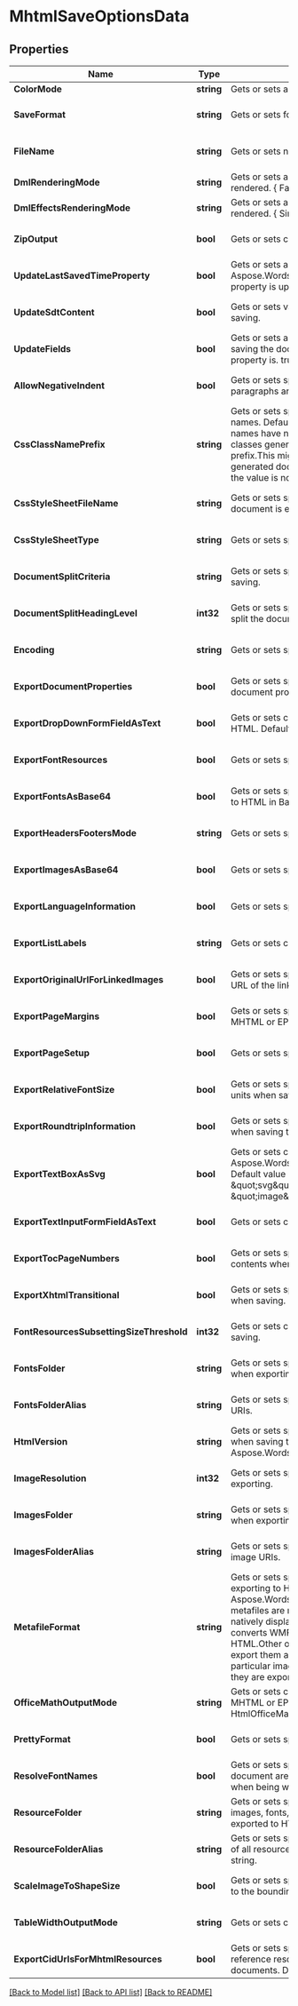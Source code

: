 # MhtmlSaveOptionsData

## Properties
Name | Type | Description | Notes
------------ | ------------- | ------------- | -------------
**ColorMode** | **string** | Gets or sets a value determining how colors are rendered. { Normal | Grayscale}. | [optional] [default to null]
**SaveFormat** | **string** | Gets or sets format of save. | [optional] [default to null]
**FileName** | **string** | Gets or sets name of destination file. | [optional] [default to null]
**DmlRenderingMode** | **string** | Gets or sets a value determining how DrawingML shapes are rendered. { Fallback | DrawingML }. | [optional] [default to null]
**DmlEffectsRenderingMode** | **string** | Gets or sets a value determining how DrawingML effects are rendered. { Simplified | None | Fine }. | [optional] [default to null]
**ZipOutput** | **bool** | Gets or sets controls zip output or not. Default value is false. | [optional] [default to null]
**UpdateLastSavedTimeProperty** | **bool** | Gets or sets a value determining whether the Aspose.Words.Properties.BuiltInDocumentProperties.LastSavedTime property is updated before saving. | [optional] [default to null]
**UpdateSdtContent** | **bool** | Gets or sets value determining whether content of  is updated before saving. | [optional] [default to null]
**UpdateFields** | **bool** | Gets or sets a value determining if fields should be updated before saving the document to a fixed page format. Default value for this property is. true | [optional] [default to null]
**AllowNegativeIndent** | **bool** | Gets or sets specifies whether negative left and right indents of paragraphs are allowed (not normalized). | [optional] [default to null]
**CssClassNamePrefix** | **string** | Gets or sets specifies a prefix which is added to all CSS class names. Default value is an empty string and generated CSS class names have no common prefix.  If this value is not empty, all CSS classes generated by Aspose.Words will start with the specified prefix.This might be useful, for example, if you add custom CSS to generated documents and want to prevent class name conflicts. If the value is not null or empty, it must be a valid CSS identifier. | [optional] [default to null]
**CssStyleSheetFileName** | **string** | Gets or sets specifies the name of the CSS file written when the document is exported to HTML. | [optional] [default to null]
**CssStyleSheetType** | **string** | Gets or sets specifies how CSS styles are exported. | [optional] [default to null]
**DocumentSplitCriteria** | **string** | Gets or sets specifies how the document should be split when saving. | [optional] [default to null]
**DocumentSplitHeadingLevel** | **int32** | Gets or sets specifies the maximum level of headings at which to split the document. | [optional] [default to null]
**Encoding** | **string** | Gets or sets specifies the encoding to use when exporting. | [optional] [default to null]
**ExportDocumentProperties** | **bool** | Gets or sets specifies whether to export built-in and custom document properties. | [optional] [default to null]
**ExportDropDownFormFieldAsText** | **bool** | Gets or sets controls how drop-down form fields are saved to HTML. Default value is false. | [optional] [default to null]
**ExportFontResources** | **bool** | Gets or sets specifies whether font resources should be exported. | [optional] [default to null]
**ExportFontsAsBase64** | **bool** | Gets or sets specifies whether fonts resources should be embedded to HTML in Base64 encoding.  Default is false. | [optional] [default to null]
**ExportHeadersFootersMode** | **string** | Gets or sets specifies how headers and footers are output. | [optional] [default to null]
**ExportImagesAsBase64** | **bool** | Gets or sets specifies whether images are saved in Base64 format. | [optional] [default to null]
**ExportLanguageInformation** | **bool** | Gets or sets specifies whether language information is exported. | [optional] [default to null]
**ExportListLabels** | **string** | Gets or sets controls how list labels are output. | [optional] [default to null]
**ExportOriginalUrlForLinkedImages** | **bool** | Gets or sets specifies whether original URL should be used as the URL of the linked images. Default value is false. | [optional] [default to null]
**ExportPageMargins** | **bool** | Gets or sets specifies whether page margins is exported to HTML, MHTML or EPUB. Default is false. | [optional] [default to null]
**ExportPageSetup** | **bool** | Gets or sets specifies whether page setup is exported. | [optional] [default to null]
**ExportRelativeFontSize** | **bool** | Gets or sets specifies whether font sizes should be output in relative units when saving. | [optional] [default to null]
**ExportRoundtripInformation** | **bool** | Gets or sets specifies whether to write the roundtrip information when saving to HTML Default value is true. | [optional] [default to null]
**ExportTextBoxAsSvg** | **bool** | Gets or sets controls how textboxes represented by Aspose.Words.Drawing.Shape are saved to HTML, MHTML or EPUB. Default value is false.    When set to true, exports textboxes as inline \&quot;svg\&quot; elements. When false, exports as \&quot;image\&quot; elements. | [optional] [default to null]
**ExportTextInputFormFieldAsText** | **bool** | Gets or sets controls how text input form fields are saved. | [optional] [default to null]
**ExportTocPageNumbers** | **bool** | Gets or sets specifies whether to write page numbers to table of contents when saving. | [optional] [default to null]
**ExportXhtmlTransitional** | **bool** | Gets or sets specifies whether to write the DOCTYPE declaration when saving. | [optional] [default to null]
**FontResourcesSubsettingSizeThreshold** | **int32** | Gets or sets controls which font resources need subsetting when saving. | [optional] [default to null]
**FontsFolder** | **string** | Gets or sets specifies the physical folder where fonts are saved when exporting a document. | [optional] [default to null]
**FontsFolderAlias** | **string** | Gets or sets specifies the name of the folder used to construct font URIs. | [optional] [default to null]
**HtmlVersion** | **string** | Gets or sets specifies version of HTML standard that should be used when saving the document to HTML or MHTML. Default value is Aspose.Words.Saving.HtmlVersion.Xhtml. | [optional] [default to null]
**ImageResolution** | **int32** | Gets or sets specifies the output resolution for images when exporting. | [optional] [default to null]
**ImagesFolder** | **string** | Gets or sets specifies the physical folder where images are saved when exporting a document. | [optional] [default to null]
**ImagesFolderAlias** | **string** | Gets or sets specifies the name of the folder used to construct image URIs. | [optional] [default to null]
**MetafileFormat** | **string** | Gets or sets specifies in what format metafiles are saved when exporting to HTML, MHTML, or EPUB. Default value is Aspose.Words.Saving.HtmlMetafileFormat.Png, meaning that metafiles are rendered to raster PNG images.  Metafiles are not natively displayed by HTML browsers. By default, Aspose.Words converts WMF and EMF images into PNG files when exporting to HTML.Other options are to convert metafiles to SVG images or to export them as is without conversion. Some image transforms, in particular image cropping, will not be applied to metafile images if they are exported to HTML without conversion. | [optional] [default to null]
**OfficeMathOutputMode** | **string** | Gets or sets controls how OfficeMath objects are exported to HTML, MHTML or EPUB.  Default value is HtmlOfficeMathOutputMode.Image. | [optional] [default to null]
**PrettyFormat** | **bool** | Gets or sets specifies whether or not use pretty formats output. | [optional] [default to null]
**ResolveFontNames** | **bool** | Gets or sets specifies whether font family names used in the document are resolved and substituted according to FontSettings when being written into HTML-based formats. default value is false. | [optional] [default to null]
**ResourceFolder** | **string** | Gets or sets specifies a physical folder where all resources like images, fonts, and external CSS are saved when a document is exported to HTML. Default is an empty string. | [optional] [default to null]
**ResourceFolderAlias** | **string** | Gets or sets specifies the name of the folder used to construct URIs of all resources written into an HTML document.  Default is an empty string. | [optional] [default to null]
**ScaleImageToShapeSize** | **bool** | Gets or sets specifies whether images are scaled by Aspose.Words to the bounding shape size when exporting. | [optional] [default to null]
**TableWidthOutputMode** | **string** | Gets or sets controls how table, row and cell widths are exported. | [optional] [default to null]
**ExportCidUrlsForMhtmlResources** | **bool** | Gets or sets specifies whether to use CID (Content-ID) URLs to reference resources (images, fonts, CSS) included in MHTML documents. Default value is false.              | [optional] [default to null]

[[Back to Model list]](../README.md#documentation-for-models) [[Back to API list]](../README.md#documentation-for-api-endpoints) [[Back to README]](../README.md)


